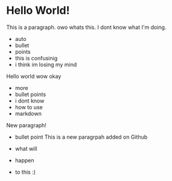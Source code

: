 # Hello World!

This is a paragraph. owo whats this. I dont know what I'm doing.

- auto
- bullet
- points
- this is confusinig
- i think im losing my mind

Hello world wow okay

- more
- bullet points
- i dont know
- how to use
- markdown

New paragraph!
- bullet point
This is a new paragrpah added on Github

- what will
- happen
- to this :)
